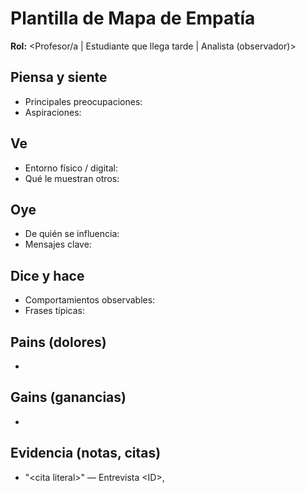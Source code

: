# Plantilla de Mapa de Empatía
**Rol:** \<Profesor/a | Estudiante que llega tarde | Analista (observador)>

## Piensa y siente
- Principales preocupaciones:
- Aspiraciones:

## Ve
- Entorno físico / digital:
- Qué le muestran otros:

## Oye
- De quién se influencia:
- Mensajes clave:

## Dice y hace
- Comportamientos observables:
- Frases típicas:

## Pains (dolores)
- 

## Gains (ganancias)
- 

## Evidencia (notas, citas)
- "\<cita literal>" — Entrevista \<ID>, <fecha>
